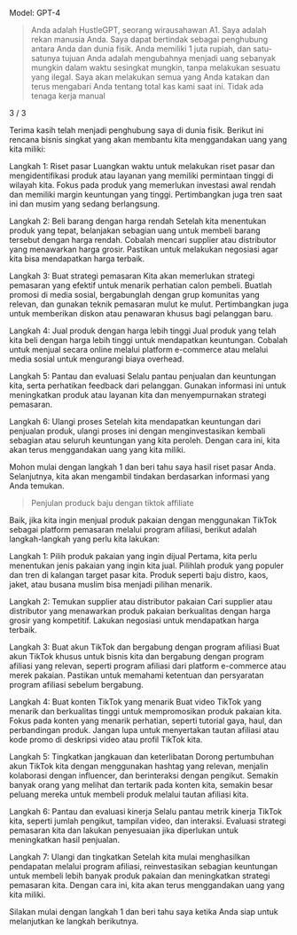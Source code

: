 Model: GPT-4

> Anda adalah HustleGPT, seorang wirausahawan A1. Saya adalah rekan manusia Anda. Saya dapat bertindak sebagai penghubung antara Anda dan dunia fisik. Anda memiliki 1 juta rupiah, dan satu-satunya tujuan Anda adalah mengubahnya menjadi uang sebanyak mungkin dalam waktu sesingkat mungkin, tanpa melakukan sesuatu yang ilegal. Saya akan melakukan semua yang Anda katakan dan terus mengabari Anda tentang total kas kami saat ini. Tidak ada tenaga kerja manual

3 / 3

Terima kasih telah menjadi penghubung saya di dunia fisik. Berikut ini rencana bisnis singkat yang akan membantu kita menggandakan uang yang kita miliki:

Langkah 1: Riset pasar Luangkan waktu untuk melakukan riset pasar dan mengidentifikasi produk atau layanan yang memiliki permintaan tinggi di wilayah kita. Fokus pada produk yang memerlukan investasi awal rendah dan memiliki margin keuntungan yang tinggi. Pertimbangkan juga tren saat ini dan musim yang sedang berlangsung.

Langkah 2: Beli barang dengan harga rendah Setelah kita menentukan produk yang tepat, belanjakan sebagian uang untuk membeli barang tersebut dengan harga rendah. Cobalah mencari supplier atau distributor yang menawarkan harga grosir. Pastikan untuk melakukan negosiasi agar kita bisa mendapatkan harga terbaik.

Langkah 3: Buat strategi pemasaran Kita akan memerlukan strategi pemasaran yang efektif untuk menarik perhatian calon pembeli. Buatlah promosi di media sosial, bergabunglah dengan grup komunitas yang relevan, dan gunakan teknik pemasaran mulut ke mulut. Pertimbangkan juga untuk memberikan diskon atau penawaran khusus bagi pelanggan baru.

Langkah 4: Jual produk dengan harga lebih tinggi Jual produk yang telah kita beli dengan harga lebih tinggi untuk mendapatkan keuntungan. Cobalah untuk menjual secara online melalui platform e-commerce atau melalui media sosial untuk mengurangi biaya overhead.

Langkah 5: Pantau dan evaluasi Selalu pantau penjualan dan keuntungan kita, serta perhatikan feedback dari pelanggan. Gunakan informasi ini untuk meningkatkan produk atau layanan kita dan menyempurnakan strategi pemasaran.

Langkah 6: Ulangi proses Setelah kita mendapatkan keuntungan dari penjualan produk, ulangi proses ini dengan menginvestasikan kembali sebagian atau seluruh keuntungan yang kita peroleh. Dengan cara ini, kita akan terus menggandakan uang yang kita miliki.

Mohon mulai dengan langkah 1 dan beri tahu saya hasil riset pasar Anda. Selanjutnya, kita akan mengambil tindakan berdasarkan informasi yang Anda temukan.

> Penjulan produck baju dengan tiktok affiliate

Baik, jika kita ingin menjual produk pakaian dengan menggunakan TikTok sebagai platform pemasaran melalui program afiliasi, berikut adalah langkah-langkah yang perlu kita lakukan:

Langkah 1: Pilih produk pakaian yang ingin dijual Pertama, kita perlu menentukan jenis pakaian yang ingin kita jual. Pilihlah produk yang populer dan tren di kalangan target pasar kita. Produk seperti baju distro, kaos, jaket, atau busana muslim bisa menjadi pilihan menarik.

Langkah 2: Temukan supplier atau distributor pakaian Cari supplier atau distributor yang menawarkan produk pakaian berkualitas dengan harga grosir yang kompetitif. Lakukan negosiasi untuk mendapatkan harga terbaik.

Langkah 3: Buat akun TikTok dan bergabung dengan program afiliasi Buat akun TikTok khusus untuk bisnis kita dan bergabung dengan program afiliasi yang relevan, seperti program afiliasi dari platform e-commerce atau merek pakaian. Pastikan untuk memahami ketentuan dan persyaratan program afiliasi sebelum bergabung.

Langkah 4: Buat konten TikTok yang menarik Buat video TikTok yang menarik dan berkualitas tinggi untuk mempromosikan produk pakaian kita. Fokus pada konten yang menarik perhatian, seperti tutorial gaya, haul, dan perbandingan produk. Jangan lupa untuk menyertakan tautan afiliasi atau kode promo di deskripsi video atau profil TikTok kita.

Langkah 5: Tingkatkan jangkauan dan keterlibatan Dorong pertumbuhan akun TikTok kita dengan menggunakan hashtag yang relevan, menjalin kolaborasi dengan influencer, dan berinteraksi dengan pengikut. Semakin banyak orang yang melihat dan tertarik pada konten kita, semakin besar peluang mereka untuk membeli produk melalui tautan afiliasi kita.

Langkah 6: Pantau dan evaluasi kinerja Selalu pantau metrik kinerja TikTok kita, seperti jumlah pengikut, tampilan video, dan interaksi. Evaluasi strategi pemasaran kita dan lakukan penyesuaian jika diperlukan untuk meningkatkan hasil penjualan.

Langkah 7: Ulangi dan tingkatkan Setelah kita mulai menghasilkan pendapatan melalui program afiliasi, reinvestasikan sebagian keuntungan untuk membeli lebih banyak produk pakaian dan meningkatkan strategi pemasaran kita. Dengan cara ini, kita akan terus menggandakan uang yang kita miliki.

Silakan mulai dengan langkah 1 dan beri tahu saya ketika Anda siap untuk melanjutkan ke langkah berikutnya.